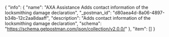 {
  "info": {
    "name": "AXA Assistance Adds contact information of the locksmithing damage declaration",
    "_postman_id": "d80aea4d-8a06-4897-b34b-12c2aa8daaff",
    "description": "Adds contact information of the locksmithing damage declaration",
    "schema": "https://schema.getpostman.com/json/collection/v2.0.0/"
  },
  "item": []
}